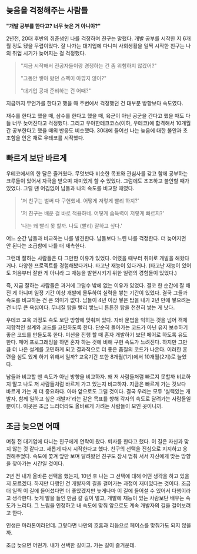 ## 늦음을 걱정해주는 사람들

**"개발 공부를 한다고? 너무 늦은 거 아니야?"**

2년전, 20대 후반의 취준생인 나를 걱정하며 친구는 말했다. 개발 공부를 시작한 지 6개월 정도 됐을 무렵이었다. 잘 나가는 대기업에 다니며 사회생활을 일찍 시작한 친구는 나의 취업 시기가 늦어지는 걸 걱정했다.

> "지금 시작해서 전공자들이랑 경쟁하는 건 좀 위험하지 않겠어?"
>
> "그동안 쌓아 왔던 스펙이 아깝지 않아?"
>
> "대기업 공채 준비하는 건 어때?"

지금까지 무언가를 한다고 했을 때 주변에서 걱정했던 건 대부분 방향보다 속도였다.

재수를 한다고 했을 때, 삼수를 한다고 했을 때, 육군이 아닌 공군을 간다고 했을 때도 다들 너무 늦어진다고 걱정했다. 그리고 우아한테크코스(이하, 우테코)에 합격해서 10개월간 공부한다고 했을 때의 반응도 비슷했다. 30대에 들어선 나는 늦음에 대한 불안과 초조함을 안은 채로 우테코를 시작했다.

## 빠르게 보단 바르게

우테코에서의 한 달은 즐거웠다. 무엇보다 비슷한 목표와 관심사를 갖고 함께 공부하는 크루들이 있어서 자극을 받으며 재미있게 할 수 있었다. 그럼에도 초조하고 불안할 때가 있었다. 그럴 땐 어김없이 남들과 나의 속도를 비교할 때였다.

> '저 친구는 벌써 다 구현했네. 어떻게 저렇게 빨리 하지?'
> 
> '저 친구는 배운 걸 바로 적용하네. 어떻게 습득력이 저렇게 빠르지?'
>
> '나는 왜 빨리 못 할까. 나도 (빨리) 잘하고 싶다.'

어느 순간 남들과 비교하는 나를 발견한다. 남들보다 느린 나를 걱정한다. 더 늦어지면 안 된다는 조급함에 나를 더 재촉한다.

그런데 잘하는 사람들은 다 그만한 이유가 있었다. 어렸을 때부터 취미로 개발을 해왔다거나. 다양한 프로젝트를 경험해봤다거나. 타고난 재능이 있다거나. (타고난 재능이 있어도 처음부터 잘한 게 아니라 그 재능을 발현시키기 위한 일련의 경험들이 있었다.)

즉, 지금 잘하는 사람들은 과거에 그럴수 밖에 없는 이유가 있었다. 결코 한 순간에 잘 해진 게 아니며 일정 기간 이상 개발에 몰두하여 실력을 쌓는 기간이 있었다. 결국 그들과 속도를 비교하는 건 큰 의미가 없다. 남들이 4년 이상 쌓은 탑을 내가 2년 만에 쌓으려는 건 너무 큰 욕심이다. 무너질 탑을 빨리 쌓느니 튼튼한 탑을 천천히 쌓는 게 낫다.

우테코 교육 과정도 속도 보단 방향에 맞춰져 있다. 자바 문법을 익히는 것을 넘어 객체지향적인 설계와 코드를 고민하도록 한다. 단순히 돌아가는 코드가 아닌 유지 보수하기 좋은 코드를 만들도록 한다. 미션을 진행 할 때 혼자 개발하기 보단 페어로 하도록 유도한다. 페어 프로그래밍을 하면 혼자 하는 것에 비해 구현 속도가 느려진다. 하지만 그만큼 더 나은 설계를 고민하게 되고 결과적으로 더 좋은 품질의 코드가 나온다. 이러한 훈련을 심도 있게 하기 위해서 일까? 교육기간 또한 8개월(1기)에서 10개월(2기)로 늘었다.

남들과 비교할 땐 속도가 아닌 방향을 비교하자. 왜 저 사람들처럼 빠르지 못할까 비교하지 말고 나도 저 사람들처럼 바르게 가고 있는지 비교하자. 지금은 빠르게 가는 것보다 바르게 가는 게 더 중요하다. 아마 앞으로도 그럴 것이다. 결국 우리는 모두 '실력있는 개발자, 함께 일하고 싶은 개발자'라는 같은 목표를 향해 각자의 속도로 달려가는 사람들일 뿐이다. 이곳은 조금 느리더라도 올바르게 가려는 사람들이 모인 곳이니까.

## 조금 늦으면 어때

며칠 전 대기업에 다니는 친구에게 연락이 왔다. 퇴사를 한다고 했다. 이 길은 자신과 맞지 않는 것 같다고. 새롭게 다시 시작한다고 했다. 친구의 선택을 진심으로 지지하고 응원해주었다. 속도에 쫓겨 앞만 보며 달려왔던 친구도 잠시 멈춰 서서 자신에게 맞는 방향을 찾아가는 시간일 것이다.

2년 전 내가 올바른 선택을 했는지, 10년 후 나는 그 선택에 대해 어떤 생각을 하고 있을지 모르겠다. 하지만 다행인 건 개발자의 길을 걸어가는 과정이 재미있다는 것이다. 조금 더 일찍 이 길에 들어섰다면 더 좋았겠지만 늦게나마 이 길에 들어설 수 있어서 다행이라고 생각한다. 늦게 발을 들인 만큼 갈 길이 멀고, 개발에 재능이 있는 사람보단 배우는 속도가 느리다. 그 느림을 인정하고 내 속도에 맞춰 앞으로도 계속 개발자의 길을 걸어보려고 한다.

인생은 마라톤이라던데. 그렇다면 나만의 호흡과 리듬으로 페이스를 맞춰가도 되지 않을까.

조금 늦으면 어떤가. 내가 선택한 길이고. 가는 길이 즐거운데.